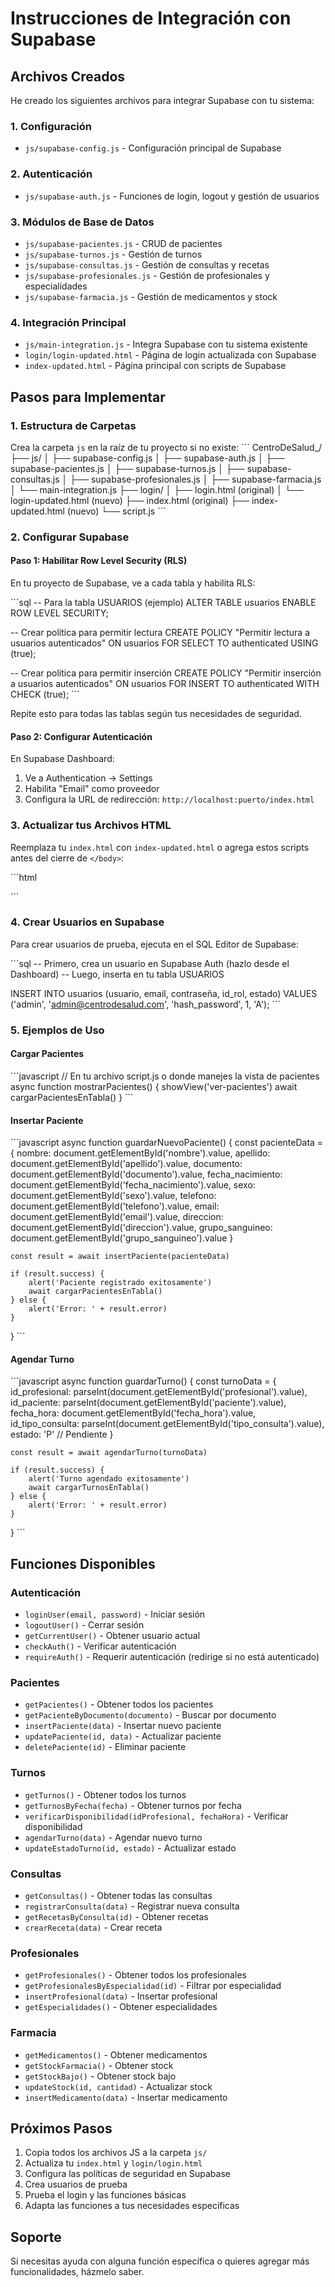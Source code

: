 # Instrucciones de Integración con Supabase

## Archivos Creados

He creado los siguientes archivos para integrar Supabase con tu sistema:

### 1. Configuración
- `js/supabase-config.js` - Configuración principal de Supabase

### 2. Autenticación
- `js/supabase-auth.js` - Funciones de login, logout y gestión de usuarios

### 3. Módulos de Base de Datos
- `js/supabase-pacientes.js` - CRUD de pacientes
- `js/supabase-turnos.js` - Gestión de turnos
- `js/supabase-consultas.js` - Gestión de consultas y recetas
- `js/supabase-profesionales.js` - Gestión de profesionales y especialidades
- `js/supabase-farmacia.js` - Gestión de medicamentos y stock

### 4. Integración Principal
- `js/main-integration.js` - Integra Supabase con tu sistema existente
- `login/login-updated.html` - Página de login actualizada con Supabase
- `index-updated.html` - Página principal con scripts de Supabase

## Pasos para Implementar

### 1. Estructura de Carpetas
Crea la carpeta `js` en la raíz de tu proyecto si no existe:
\`\`\`
CentroDeSalud_/
├── js/
│   ├── supabase-config.js
│   ├── supabase-auth.js
│   ├── supabase-pacientes.js
│   ├── supabase-turnos.js
│   ├── supabase-consultas.js
│   ├── supabase-profesionales.js
│   ├── supabase-farmacia.js
│   └── main-integration.js
├── login/
│   ├── login.html (original)
│   └── login-updated.html (nuevo)
├── index.html (original)
├── index-updated.html (nuevo)
└── script.js
\`\`\`

### 2. Configurar Supabase

#### Paso 1: Habilitar Row Level Security (RLS)
En tu proyecto de Supabase, ve a cada tabla y habilita RLS:

\`\`\`sql
-- Para la tabla USUARIOS (ejemplo)
ALTER TABLE usuarios ENABLE ROW LEVEL SECURITY;

-- Crear política para permitir lectura
CREATE POLICY "Permitir lectura a usuarios autenticados"
ON usuarios FOR SELECT
TO authenticated
USING (true);

-- Crear política para permitir inserción
CREATE POLICY "Permitir inserción a usuarios autenticados"
ON usuarios FOR INSERT
TO authenticated
WITH CHECK (true);
\`\`\`

Repite esto para todas las tablas según tus necesidades de seguridad.

#### Paso 2: Configurar Autenticación
En Supabase Dashboard:
1. Ve a Authentication → Settings
2. Habilita "Email" como proveedor
3. Configura la URL de redirección: `http://localhost:puerto/index.html`

### 3. Actualizar tus Archivos HTML

Reemplaza tu `index.html` con `index-updated.html` o agrega estos scripts antes del cierre de `</body>`:

\`\`\`html
<!-- Supabase JS -->
<script src="https://cdn.jsdelivr.net/npm/@supabase/supabase-js@2"></script>

<!-- Scripts de integración -->
<script src="js/supabase-config.js"></script>
<script src="js/supabase-auth.js"></script>
<script src="js/supabase-pacientes.js"></script>
<script src="js/supabase-turnos.js"></script>
<script src="js/supabase-consultas.js"></script>
<script src="js/supabase-profesionales.js"></script>
<script src="js/supabase-farmacia.js"></script>
<script src="js/main-integration.js"></script>
\`\`\`

### 4. Crear Usuarios en Supabase

Para crear usuarios de prueba, ejecuta en el SQL Editor de Supabase:

\`\`\`sql
-- Primero, crea un usuario en Supabase Auth (hazlo desde el Dashboard)
-- Luego, inserta en tu tabla USUARIOS

INSERT INTO usuarios (usuario, email, contraseña, id_rol, estado)
VALUES ('admin', 'admin@centrodesalud.com', 'hash_password', 1, 'A');
\`\`\`

### 5. Ejemplos de Uso

#### Cargar Pacientes
\`\`\`javascript
// En tu archivo script.js o donde manejes la vista de pacientes
async function mostrarPacientes() {
    showView('ver-pacientes')
    await cargarPacientesEnTabla()
}
\`\`\`

#### Insertar Paciente
\`\`\`javascript
async function guardarNuevoPaciente() {
    const pacienteData = {
        nombre: document.getElementById('nombre').value,
        apellido: document.getElementById('apellido').value,
        documento: document.getElementById('documento').value,
        fecha_nacimiento: document.getElementById('fecha_nacimiento').value,
        sexo: document.getElementById('sexo').value,
        telefono: document.getElementById('telefono').value,
        email: document.getElementById('email').value,
        direccion: document.getElementById('direccion').value,
        grupo_sanguineo: document.getElementById('grupo_sanguineo').value
    }
    
    const result = await insertPaciente(pacienteData)
    
    if (result.success) {
        alert('Paciente registrado exitosamente')
        await cargarPacientesEnTabla()
    } else {
        alert('Error: ' + result.error)
    }
}
\`\`\`

#### Agendar Turno
\`\`\`javascript
async function guardarTurno() {
    const turnoData = {
        id_profesional: parseInt(document.getElementById('profesional').value),
        id_paciente: parseInt(document.getElementById('paciente').value),
        fecha_hora: document.getElementById('fecha_hora').value,
        id_tipo_consulta: parseInt(document.getElementById('tipo_consulta').value),
        estado: 'P' // Pendiente
    }
    
    const result = await agendarTurno(turnoData)
    
    if (result.success) {
        alert('Turno agendado exitosamente')
        await cargarTurnosEnTabla()
    } else {
        alert('Error: ' + result.error)
    }
}
\`\`\`

## Funciones Disponibles

### Autenticación
- `loginUser(email, password)` - Iniciar sesión
- `logoutUser()` - Cerrar sesión
- `getCurrentUser()` - Obtener usuario actual
- `checkAuth()` - Verificar autenticación
- `requireAuth()` - Requerir autenticación (redirige si no está autenticado)

### Pacientes
- `getPacientes()` - Obtener todos los pacientes
- `getPacienteByDocumento(documento)` - Buscar por documento
- `insertPaciente(data)` - Insertar nuevo paciente
- `updatePaciente(id, data)` - Actualizar paciente
- `deletePaciente(id)` - Eliminar paciente

### Turnos
- `getTurnos()` - Obtener todos los turnos
- `getTurnosByFecha(fecha)` - Obtener turnos por fecha
- `verificarDisponibilidad(idProfesional, fechaHora)` - Verificar disponibilidad
- `agendarTurno(data)` - Agendar nuevo turno
- `updateEstadoTurno(id, estado)` - Actualizar estado

### Consultas
- `getConsultas()` - Obtener todas las consultas
- `registrarConsulta(data)` - Registrar nueva consulta
- `getRecetasByConsulta(id)` - Obtener recetas
- `crearReceta(data)` - Crear receta

### Profesionales
- `getProfesionales()` - Obtener todos los profesionales
- `getProfesionalesByEspecialidad(id)` - Filtrar por especialidad
- `insertProfesional(data)` - Insertar profesional
- `getEspecialidades()` - Obtener especialidades

### Farmacia
- `getMedicamentos()` - Obtener medicamentos
- `getStockFarmacia()` - Obtener stock
- `getStockBajo()` - Obtener stock bajo
- `updateStock(id, cantidad)` - Actualizar stock
- `insertMedicamento(data)` - Insertar medicamento

## Próximos Pasos

1. Copia todos los archivos JS a la carpeta `js/`
2. Actualiza tu `index.html` y `login/login.html`
3. Configura las políticas de seguridad en Supabase
4. Crea usuarios de prueba
5. Prueba el login y las funciones básicas
6. Adapta las funciones a tus necesidades específicas

## Soporte

Si necesitas ayuda con alguna función específica o quieres agregar más funcionalidades, házmelo saber.
